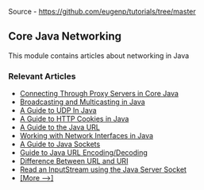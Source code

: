 Source - https://github.com/eugenp/tutorials/tree/master
## Core Java Networking

This module contains articles about networking in Java

### Relevant Articles

- [Connecting Through Proxy Servers in Core Java](https://www.baeldung.com/java-connect-via-proxy-server)
- [Broadcasting and Multicasting in Java](http://www.baeldung.com/java-broadcast-multicast)
- [A Guide to UDP In Java](https://www.baeldung.com/udp-in-java)
- [A Guide to HTTP Cookies in Java](https://www.baeldung.com/cookies-java)
- [A Guide to the Java URL](http://www.baeldung.com/java-url)
- [Working with Network Interfaces in Java](http://www.baeldung.com/java-network-interfaces)
- [A Guide to Java Sockets](http://www.baeldung.com/a-guide-to-java-sockets)
- [Guide to Java URL Encoding/Decoding](http://www.baeldung.com/java-url-encoding-decoding)
- [Difference Between URL and URI](https://www.baeldung.com/java-url-vs-uri)
- [Read an InputStream using the Java Server Socket](https://www.baeldung.com/java-inputstream-server-socket)
- [[More -->]](/core-java-modules/core-java-networking-2)

